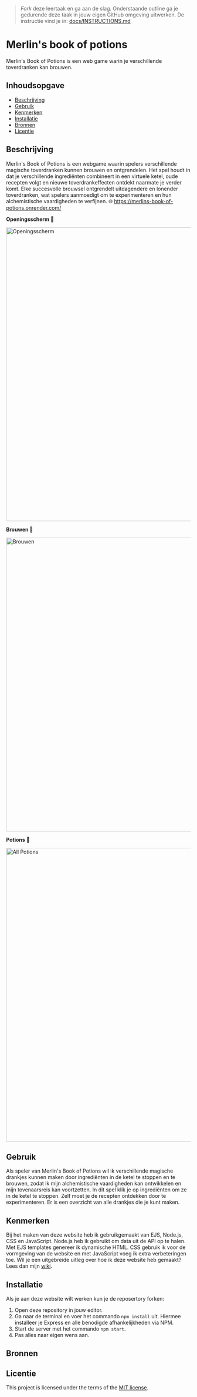 > _Fork_ deze leertaak en ga aan de slag. Onderstaande outline ga je gedurende deze taak in jouw eigen GitHub omgeving uitwerken. De instructie vind je in: [docs/INSTRUCTIONS.md](docs/INSTRUCTIONS.md)

# Merlin's book of potions
Merlin's Book of Potions is een web game warin je verschillende toverdranken kan brouwen.

## Inhoudsopgave
  * [Beschrijving](#beschrijving)
  * [Gebruik](#gebruik)
  * [Kenmerken](#kenmerken)
  * [Installatie](#installatie)
  * [Bronnen](#bronnen)
  * [Licentie](#licentie)

## Beschrijving
<!-- Bij Beschrijving staat kort beschreven wat voor project het is en wat je hebt gemaakt -->
Merlin's Book of Potions is een webgame waarin spelers verschillende magische toverdranken kunnen brouwen en ontgrendelen. Het spel houdt in dat je verschillende ingrediënten combineert in een virtuele ketel, oude recepten volgt en nieuwe toverdrankeffecten ontdekt naarmate je verder komt. Elke succesvolle brouwsel ontgrendelt uitdagendere en lonender toverdranken, wat spelers aanmoedigt om te experimenteren en hun alchemistische vaardigheden te verfijnen.  🌐 https://merlins-book-of-potions.onrender.com/

<!-- Voeg een mooie poster visual toe 📸 -->
**Openingsscherm 📸**

<img width="800" alt="Openingsscherm" src="https://github.com/zoepje/proof-of-concept/assets/144004461/6b0a7915-8d75-4ba9-a9ed-30cb1b0702a1">

**Brouwen 📸**

<img width="800" alt="Brouwen" src="https://github.com/zoepje/proof-of-concept/assets/144004461/0155c334-8593-445e-a50e-717a44650eb3">

**Potions 📸**

<img width="800" alt="All Potions" src="https://github.com/zoepje/proof-of-concept/assets/144004461/4af3e94e-befc-4f89-90f0-128b4c92537a">

<!-- Voeg een link toe naar Github Pages 🌐-->

## Gebruik
<!-- Bij Gebruik staat de user story, hoe het werkt en wat je er mee kan. -->
Als speler van Merlin's Book of Potions wil ik verschillende magische drankjes kunnen maken door ingrediënten in de ketel te stoppen en te brouwen, zodat ik mijn alchemistische vaardigheden kan ontwikkelen en mijn tovenaarsreis kan voortzetten.
In dit spel klik je op ingrediënten om ze in de ketel te stoppen. Zelf moet je de recepten ontdekken door te experimenteren. Er is een overzicht van alle drankjes die je kunt maken. 

## Kenmerken
<!-- Bij Kenmerken staat welke technieken zijn gebruikt en hoe. Wat is de HTML structuur? Wat zijn de belangrijkste dingen in CSS? Wat is er met JS gedaan en hoe? Misschien heb je iets met NodeJS gedaan, of heb je een framwork of library gebruikt? -->
Bij het maken van deze website heb ik gebruikgemaakt van EJS, Node.js, CSS en JavaScript. Node.js heb ik gebruikt om data uit de API op te halen. Met EJS templates genereer ik dynamische HTML. CSS gebruik ik voor de vormgeving van de website en met JavaScript voeg ik extra verbeteringen toe. Wil je een uitgebreide uitleg over hoe ik deze website heb gemaakt? Lees dan mijn [wiki](https://github.com/zoepje/proof-of-concept/wiki/3.-Bouwen).

## Installatie
<!-- Bij Instalatie staat hoe een andere developer aan jouw repo kan werken -->
Als je aan deze website wilt werken kun je de reposertory forken:
1. Open deze repository in jouw editor.
1. Ga naar de terminal en voer het commando `npm install` uit. Hiermee installeer je Express en alle benodigde afhankelijkheden via NPM.
1. Start de server met het commando `npm start`.
1. Pas alles naar eigen wens aan.

## Bronnen


## Licentie

This project is licensed under the terms of the [MIT license](./LICENSE).

